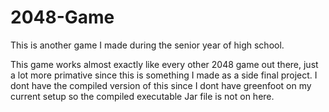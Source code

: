 # 2048-Game
This is another game I made during the senior year of high school.

This game works almost exactly like every other 2048 game out there, just a lot more primative since this is something I made as a side final project.
I dont have the compiled version of this since I dont have greenfoot on my current setup so the compiled executable Jar file is not on here.
